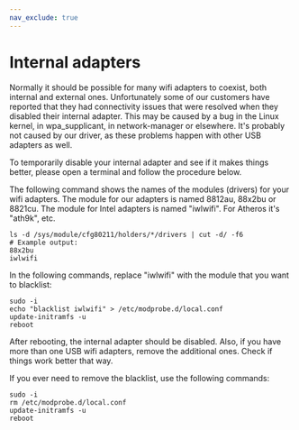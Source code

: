 ```yaml
---
nav_exclude: true
---
```


# Internal adapters

Normally it should be possible for many wifi adapters to coexist, both internal and external ones. Unfortunately some of our customers have reported that they had connectivity issues that were resolved when they disabled their internal adapter. This may be caused by a bug in the Linux kernel, in wpa_supplicant, in network-manager or elsewhere. It's probably not caused by our driver, as these problems happen with other USB adapters as well.

To temporarily disable your internal adapter and see if it makes things better, please open a terminal and follow the procedure below.

The following command shows the names of the modules (drivers) for your wifi adapters. The module for our adapters is named 8812au, 88x2bu or 8821cu. The module for Intel adapters is named "iwlwifi". For Atheros it's "ath9k", etc.

```shell
ls -d /sys/module/cfg80211/holders/*/drivers | cut -d/ -f6
# Example output:
88x2bu
iwlwifi
```

In the following commands, replace "iwlwifi" with the module that you want to blacklist:

```
sudo -i
echo "blacklist iwlwifi" > /etc/modprobe.d/local.conf
update-initramfs -u
reboot
```

After rebooting, the internal adapter should be disabled. Also, if you have more than one USB wifi adapters, remove the additional ones. Check if things work better that way.

If you ever need to remove the blacklist, use the following commands:

```shell
sudo -i
rm /etc/modprobe.d/local.conf
update-initramfs -u
reboot
```
